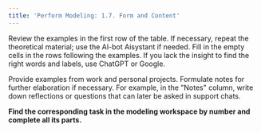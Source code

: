 ```yaml
---
title: 'Perform Modeling: 1.7. Form and Content'
---
```


Review the examples in the first row of the table. If necessary, repeat the theoretical material; use the AI-bot Aisystant if needed. Fill in the empty cells in the rows following the examples. If you lack the insight to find the right words and labels, use ChatGPT or Google.

Provide examples from work and personal projects. Formulate notes for further elaboration if necessary. For example, in the "Notes" column, write down reflections or questions that can later be asked in support chats.

**Find the corresponding task in the modeling workspace by number and complete all its parts.**